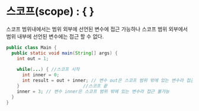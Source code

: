 # 스코프(scope) : { }

스코프 범위내에서는 범위 외부에 선언된 변수에 접근 가능하나 스코프 범위 외부에서 범위 내부에 선언된 변수에는 접근 할 수 없다. 



```java
public class Main {
  public static void main(String[] args) {
    int out = 1;
    
    while(...) { //스코프 시작
      int inner = 0;
      int result = out + inner; // 변수 out은 스코프 범위 밖에 있는 변수라 접근 가능
    }						 //스코프 끝
    inner = 3; // 변수 inner은 스코프 범위 밖에 있는 변수라 접근 불가능
  }
}
```


